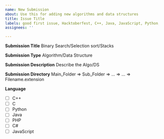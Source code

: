 ```yaml
---
name: New Submission
about: Use this for adding new algorithms and data structures
title: Issue Title
labels: good first issue, Hacktoberfest, C++, Java, JavaScript, Python, C#, php
assignees: ''

---
```


**Submission Title**
Binary Search/Selection sort/Stacks

**Submission Type**
Algorithm/Data Structure

**Submission Description**
Describe the Algo/DS

**Submission Directory**
Main_Folder => Sub_Folder => ... => ... => Filename.extension

**Language**

- [ ]  C++
- [ ]  C 
- [ ]  Python
- [ ] Java 
- [ ] PHP
- [ ] C#
- [ ] JavaScript

